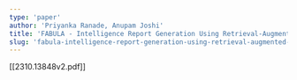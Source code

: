 ```yaml
---
type: 'paper'
author: 'Priyanka Ranade, Anupam Joshi'
title: 'FABULA - Intelligence Report Generation Using Retrieval-Augmented Narrative Construction'
slug: 'fabula-intelligence-report-generation-using-retrieval-augmented-narrative-construction'
---
```


[[2310.13848v2.pdf]]
